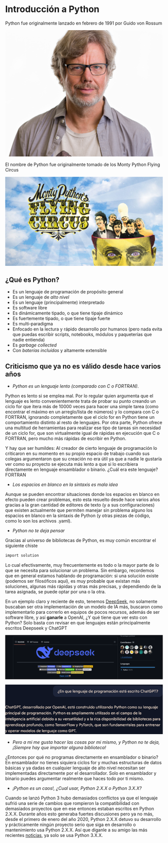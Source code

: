 # Introducción a Python

Python fue originalmente lanzado en febrero de 1991 por Guido von Rossum 

![GvR](img/C1_creador.jpg)

El nombre de Python fue originalmente tomado de los Monty Python Flying Circus

![Monty Python](img/C1_Monty_Python.jpg)

## ¿Qué es Python?

* Es un lenguaje de programación de propósito general
* Es un lenguaje de *alto nivel*
* Es un lenguaje (principalmente) interpretado
* Es software libre
* Es dinámicamente tipado, o que tiene tipaje dinámico
* Es fuertemente tipado, o que tiene tipaje fuerte
* Es multi-paradigma
* Enfocado en la lectura y rápido desarrollo por humanos (pero nada evita que puedas escribir scripts, notebooks, módulos y paqueterías que nadie entienda)
* Es *garbage collected*
* Con *baterías incluídas* y altamente extensible

## Criticismo que ya no es válido desde hace varios años

* *Python es un lenguaje lento (comparado con C o FORTRAN)*. 

Python es lento si se emplea mal. Por lo regular quien argumenta que el lenguaje es lento convenientemente trata de probar su punto creando un ciclo for que itera más de 10000 veces para hacer una simple tarea (como encontrar el máximo en un arreglo/lista de números) y lo compara con C o FORTRAN, ignorando completamente que el ciclo for en Python tiene un comportamiento distinto al resto de lenguajes. Por otra parte, Python ofrece una multitud de herramientas para realizar ese tipo de tareas sin necesidad de un ciclo for, que son virtualmente igual de rápidas en ejecución que C o FORTRAN, pero mucho más rápidas de escribir en Python.

Y hay que ser humildes: Al creador de cierto lenguaje de programación lo criticaron en su momento en su propio espacio de trabajo cuando sus colegas argumentaron que su creación no era útil ya que a nadie le gustaría ver como su proyecto se ejecuta más lento a que si lo escribiera directamente en lenguaje ensamblador o binario. ¿Cuál era este lenguaje? FORTRAN

* *Los espacios en blanco en la sintaxis es mala idea*

Aunque se pueden encontrar situaciones donde los espacios en blanco en efecto pueden crear problemas, esto esta resuelto desde hace varios años gracias a la gran cantidad de editores de texto (y a sus configuraciones) que existen actualmente que permiten manejar sin problema alguno los espacios en blanco en la sintaxis de Python (y otras piezas de código, como lo son los archivos .yaml). 

* *Python no te deja pensar*

Gracias al universo de bibliotecas de Python, es muy común encontrar el siguiente chiste

```bash
import solution
```

Lo cual efectivamente, muy frecuentemente es todo o la mayor parte de lo que se necesita para solucionar un problema. Sin embargo, recordemos que en general estamos hablando de programación: si una solución existe (podemos ser filosóficos aquí), es muy probable que existan más soluciones, algunas más rápidas y otras más precisas, y dependiendo de la tarea asignada, se puede optar por una o la otra.

En un ejemplo claro y reciente de esto, tenemos [DeepSeek](https://github.com/deepseek-ai/DeepSeek-V3), no solamente buscaban ser otra implementación de un modelo de IA más, buscaron como implementarlo para correrlo en equipos de pocos recursos, además de ser software libre, y así **ganarle** a OpenAI, ¿Y qué tiene que ver esto con Python? Solo basta con revisar en que lenguajes están principalmente escritos Deepseek y ChatGPT

![Deepseek Python](img/C1_Deepseek_Python.png)

![ChatGPT Python](img/C1_Chatgpt_Python.png)

* *Pero a mi me gusta hacer las cosas por mi mismo, y Python no te deja, ¡Siempre hay que importar alguna biblioteca!*

¿Entonces por qué no programas directamente en ensamblador o binario? En ensamblador no tienes siquiera ciclos for y muchas estructuras de datos básicas y ya dadas en cualquier lenguaje de alto nivel necesitan ser implementadas directamente por el desarrollador. Solo en ensamblador y binario puedes argumentar realmente que haces todo por ti mismo. 

* *¡Python es un caos!, ¿Cual usar, Python 2.X.X o Python 3.X.X?*

Cuando se lanzó Python 3 hubo demasiados conflictos ya que el lenguaje sufrió una serie de cambios que rompieron la compatibilidad con demasiados proyectos que en ese entonces estaban escritos en Python 2.X.X. Durante años esto generaba fuertes discusiones pero ya no más, desde el primero de enero del año 2020, Python 2.X.X detuvo su desarrollo y prácticamente ningún proyecto serio que siga en desarrollo o mantenimiento usa Python 2.X.X. Así que diganle a su amigo las más recientes [noticias](https://pythonclock.org/), ya solo se usa Python 3.X.X.

